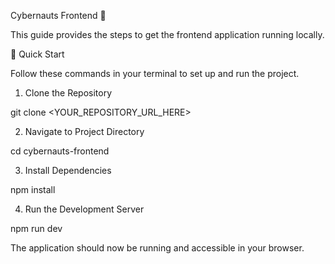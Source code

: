 Cybernauts Frontend 🚀

This guide provides the steps to get the frontend application running locally.

🚀 Quick Start

Follow these commands in your terminal to set up and run the project.

1. Clone the Repository

git clone <YOUR_REPOSITORY_URL_HERE>


2. Navigate to Project Directory

cd cybernauts-frontend


3. Install Dependencies

npm install


4. Run the Development Server

npm run dev


The application should now be running and accessible in your browser.
